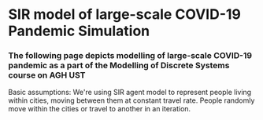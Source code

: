 # SIR model of large-scale COVID-19 Pandemic Simulation

### The following page depicts modelling of large-scale COVID-19 pandemic as a part of the Modelling of Discrete Systems course on AGH UST

Basic assumptions:
We're using SIR agent model to represent people living within cities, moving between them at constant travel rate. People randomly move within the cities or travel to another in an iteration.
